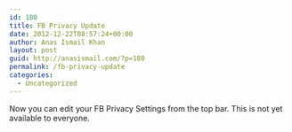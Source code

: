 ```yaml
---
id: 180
title: FB Privacy Update
date: 2012-12-22T08:57:24+00:00
author: Anas Ismail Khan
layout: post
guid: http://anasismail.com/?p=180
permalink: /fb-privacy-update
categories:
  - Uncategorized
---
```

Now you can edit your FB Privacy Settings from the top bar. This is not yet available to everyone.